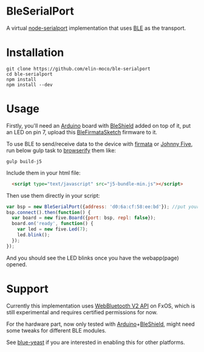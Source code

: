 BleSerialPort
=============

A virtual [node-serialport] implementation that uses [BLE] as the transport.

# Installation

```
git clone https://github.com/elin-moco/ble-serialport
cd ble-serialport
npm install
npm install --dev
```

# Usage

Firstly, you'll need an [Arduino] board with [BleShield] added on top of it, put an LED on pin 7,
upload this [BleFirmataSketch] firmware to it.

To use BLE to send/receive data to the device with [firmata] or [Johnny Five],  
run below gulp task to [browserify] them like:
```
gulp build-j5
```

Include them in your html file:
```html
  <script type="text/javascript" src="j5-bundle-min.js"></script>
```

Then use them directly in your script:
```js
var bsp = new BleSerialPort({address: 'd0:6a:cf:58:ee:bd'}); //put your device name or address here
bsp.connect().then(function() {
  var board = new five.Board({port: bsp, repl: false});
  board.on('ready', function() {
    var led = new five.Led(7);
    led.blink();
  });
});

```

And you should see the LED blinks once you have the webapp(page) opened.

# Support

Currently this implementation uses [WebBluetooth V2 API](https://wiki.mozilla.org/B2G/Bluetooth/WebBluetooth-v2) on FxOS,
which is still experimental and requires certified permissions for now.

For the hardware part, now only tested with [Arduino]+[BleShield], might need some tweaks for different BLE modules.

See [blue-yeast] if you are interested in enabling this for other platforms.

[BLE]: https://en.wikipedia.org/wiki/Bluetooth_low_energy
[Arduino]: http://arduino.cc/
[BleShield]: http://redbearlab.com/bleshield/
[node-serialport]: https://github.com/voodootikigod/node-serialport
[firmata]: https://github.com/jgautier/firmata/ 
[Johnny Five]: http://github.com/rwaldron/johnny-five/ 
[BleFirmataSketch]: https://codebender.cc/sketch:128276
[blue-yeast]: https://github.com/evanxd/blue-yeast
[WebBluetooth V2 API]: https://wiki.mozilla.org/B2G/Bluetooth/WebBluetooth-v2
[browserify]: http://browserify.org/ 
